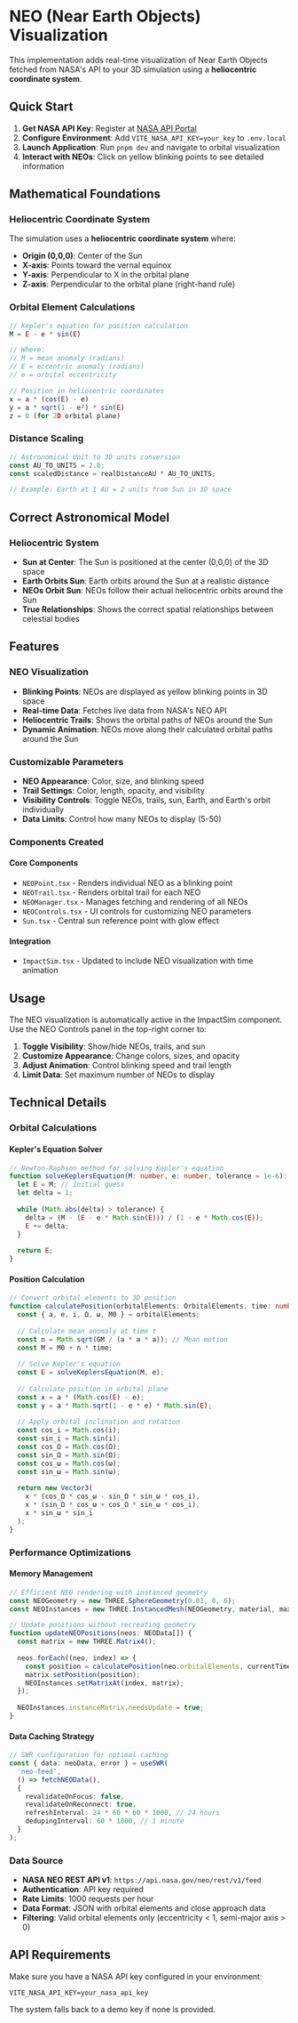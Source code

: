 # NEO (Near Earth Objects) Visualization

This implementation adds real-time visualization of Near Earth Objects fetched from NASA's API to your 3D simulation using a **heliocentric coordinate system**.

## Quick Start

1. **Get NASA API Key**: Register at [NASA API Portal](https://api.nasa.gov/)
2. **Configure Environment**: Add `VITE_NASA_API_KEY=your_key` to `.env.local`
3. **Launch Application**: Run `pnpm dev` and navigate to orbital visualization
4. **Interact with NEOs**: Click on yellow blinking points to see detailed information

## Mathematical Foundations

### Heliocentric Coordinate System
The simulation uses a **heliocentric coordinate system** where:
- **Origin (0,0,0)**: Center of the Sun
- **X-axis**: Points toward the vernal equinox
- **Y-axis**: Perpendicular to X in the orbital plane
- **Z-axis**: Perpendicular to the orbital plane (right-hand rule)

### Orbital Element Calculations
```typescript
// Kepler's equation for position calculation
M = E - e * sin(E)

// Where:
// M = mean anomaly (radians)
// E = eccentric anomaly (radians) 
// e = orbital eccentricity

// Position in heliocentric coordinates
x = a * (cos(E) - e)
y = a * sqrt(1 - e²) * sin(E)
z = 0 (for 2D orbital plane)
```

### Distance Scaling
```typescript
// Astronomical Unit to 3D units conversion
const AU_TO_UNITS = 2.0;
const scaledDistance = realDistanceAU * AU_TO_UNITS;

// Example: Earth at 1 AU = 2 units from Sun in 3D space
```

## Correct Astronomical Model

### Heliocentric System

- **Sun at Center**: The Sun is positioned at the center (0,0,0) of the 3D space
- **Earth Orbits Sun**: Earth orbits around the Sun at a realistic distance
- **NEOs Orbit Sun**: NEOs follow their actual heliocentric orbits around the Sun
- **True Relationships**: Shows the correct spatial relationships between celestial bodies

## Features

### NEO Visualization

- **Blinking Points**: NEOs are displayed as yellow blinking points in 3D space
- **Real-time Data**: Fetches live data from NASA's NEO API
- **Heliocentric Trails**: Shows the orbital paths of NEOs around the Sun
- **Dynamic Animation**: NEOs move along their calculated orbital paths around the Sun

### Customizable Parameters

- **NEO Appearance**: Color, size, and blinking speed
- **Trail Settings**: Color, length, opacity, and visibility
- **Visibility Controls**: Toggle NEOs, trails, sun, Earth, and Earth's orbit individually
- **Data Limits**: Control how many NEOs to display (5-50)

### Components Created

#### Core Components

- `NEOPoint.tsx` - Renders individual NEO as a blinking point
- `NEOTrail.tsx` - Renders orbital trail for each NEO
- `NEOManager.tsx` - Manages fetching and rendering of all NEOs
- `NEOControls.tsx` - UI controls for customizing NEO parameters
- `Sun.tsx` - Central sun reference point with glow effect

#### Integration

- `ImpactSim.tsx` - Updated to include NEO visualization with time animation

## Usage

The NEO visualization is automatically active in the ImpactSim component. Use the NEO Controls panel in the top-right corner to:

1. **Toggle Visibility**: Show/hide NEOs, trails, and sun
2. **Customize Appearance**: Change colors, sizes, and opacity
3. **Adjust Animation**: Control blinking speed and trail length
4. **Limit Data**: Set maximum number of NEOs to display

## Technical Details

### Orbital Calculations

#### Kepler's Equation Solver
```typescript
// Newton-Raphson method for solving Kepler's equation
function solveKeplersEquation(M: number, e: number, tolerance = 1e-6): number {
  let E = M; // Initial guess
  let delta = 1;
  
  while (Math.abs(delta) > tolerance) {
    delta = (M - (E - e * Math.sin(E))) / (1 - e * Math.cos(E));
    E += delta;
  }
  
  return E;
}
```

#### Position Calculation
```typescript
// Convert orbital elements to 3D position
function calculatePosition(orbitalElements: OrbitalElements, time: number): Vector3 {
  const { a, e, i, Ω, ω, M0 } = orbitalElements;
  
  // Calculate mean anomaly at time t
  const n = Math.sqrt(GM / (a * a * a)); // Mean motion
  const M = M0 + n * time;
  
  // Solve Kepler's equation
  const E = solveKeplersEquation(M, e);
  
  // Calculate position in orbital plane
  const x = a * (Math.cos(E) - e);
  const y = a * Math.sqrt(1 - e * e) * Math.sin(E);
  
  // Apply orbital inclination and rotation
  const cos_i = Math.cos(i);
  const sin_i = Math.sin(i);
  const cos_Ω = Math.cos(Ω);
  const sin_Ω = Math.sin(Ω);
  const cos_ω = Math.cos(ω);
  const sin_ω = Math.sin(ω);
  
  return new Vector3(
    x * (cos_Ω * cos_ω - sin_Ω * sin_ω * cos_i),
    x * (sin_Ω * cos_ω + cos_Ω * sin_ω * cos_i),
    x * sin_ω * sin_i
  );
}
```

### Performance Optimizations

#### Memory Management
```typescript
// Efficient NEO rendering with instanced geometry
const NEOGeometry = new THREE.SphereGeometry(0.01, 8, 6);
const NEOInstances = new THREE.InstancedMesh(NEOGeometry, material, maxNEOs);

// Update positions without recreating geometry
function updateNEOPositions(neos: NEOData[]) {
  const matrix = new THREE.Matrix4();
  
  neos.forEach((neo, index) => {
    const position = calculatePosition(neo.orbitalElements, currentTime);
    matrix.setPosition(position);
    NEOInstances.setMatrixAt(index, matrix);
  });
  
  NEOInstances.instanceMatrix.needsUpdate = true;
}
```

#### Data Caching Strategy
```typescript
// SWR configuration for optimal caching
const { data: neoData, error } = useSWR(
  'neo-feed',
  () => fetchNEOData(),
  {
    revalidateOnFocus: false,
    revalidateOnReconnect: true,
    refreshInterval: 24 * 60 * 60 * 1000, // 24 hours
    dedupingInterval: 60 * 1000, // 1 minute
  }
);
```

### Data Source

- **NASA NEO REST API v1**: `https://api.nasa.gov/neo/rest/v1/feed`
- **Authentication**: API key required
- **Rate Limits**: 1000 requests per hour
- **Data Format**: JSON with orbital elements and close approach data
- **Filtering**: Valid orbital elements only (eccentricity < 1, semi-major axis > 0)

## API Requirements

Make sure you have a NASA API key configured in your environment:

```env
VITE_NASA_API_KEY=your_nasa_api_key
```

The system falls back to a demo key if none is provided.
